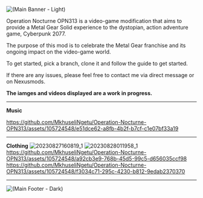 ![(Main Banner - Light)](https://github.com/MkhuseliNgetu/Operation-Nocturne-OPN313/assets/105724548/e6615a3d-fee3-4ac7-9ecd-3331b76459f2)

Operation Nocturne OPN313 is a video-game modification that aims to provide a Metal Gear Solid experience to the dystopian, action adventure game, Cyberpunk 2077.

The purpose of this mod is to celebrate the Metal Gear franchise and its ongoing impact on the video-game world.

To get started, pick a branch, clone it and follow the guide to get started.

If there are any issues, please feel free to contact me via direct message or on Nexusmods.

**The iamges and videos displayed are a work in progress.**
***
**Music**

https://github.com/MkhuseliNgetu/Operation-Nocturne-OPN313/assets/105724548/e51dce62-a8fb-4b2f-b7cf-c1e07bf33a19
***
**Clothing**
![20230827160819_1](https://github.com/MkhuseliNgetu/Operation-Nocturne-OPN313/assets/105724548/27b3a601-e677-447f-9346-adbeffe95af5)
![20230828011958_1](https://github.com/MkhuseliNgetu/Operation-Nocturne-OPN313/assets/105724548/680e93cc-a652-4b52-8507-9a736453d2ee)
https://github.com/MkhuseliNgetu/Operation-Nocturne-OPN313/assets/105724548/a92cb3e9-768b-45d5-99c5-d656035ccf98
https://github.com/MkhuseliNgetu/Operation-Nocturne-OPN313/assets/105724548/f3034c71-295c-4230-b812-9edab2370370

***
![(Main Footer - Dark)](https://github.com/MkhuseliNgetu/Operation-Nocturne-OPN313/assets/105724548/b75521b8-6eec-4486-9dd9-05a2586380a4)
